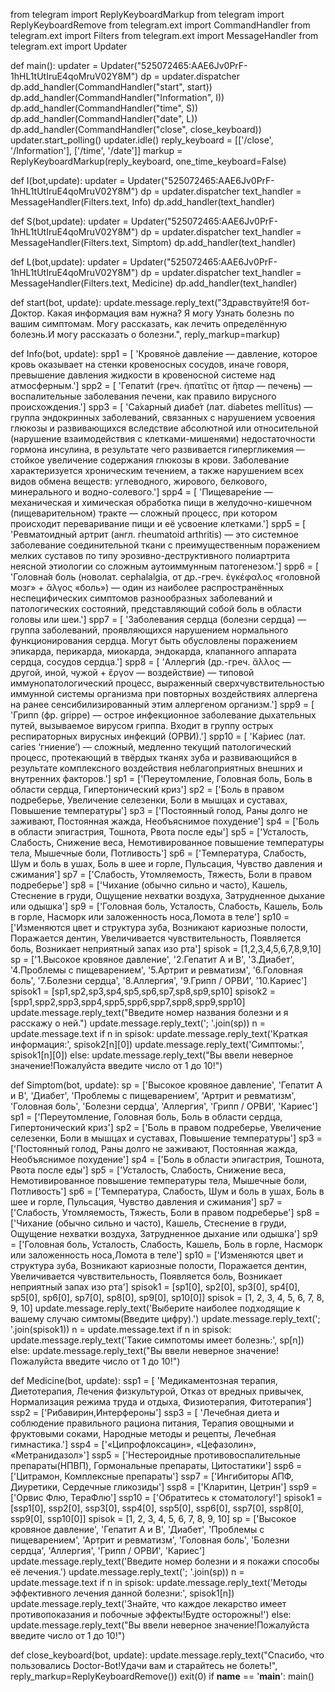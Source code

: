 from telegram import ReplyKeyboardMarkup
from telegram import ReplyKeyboardRemove
from telegram.ext import CommandHandler
from telegram.ext import Filters
from telegram.ext import MessageHandler
from telegram.ext import Updater

def main():
    updater = Updater("525072465:AAE6Jv0PrF-1hHL1tUtIruE4qoMruV02Y8M")
    dp = updater.dispatcher
    dp.add_handler(CommandHandler("start", start))
    dp.add_handler(CommandHandler("Information", I))
    dp.add_handler(CommandHandler("time", S))
    dp.add_handler(CommandHandler("date", L))
    dp.add_handler(CommandHandler("close", close_keyboard))
    updater.start_polling()
    updater.idle()
reply_keyboard = [['/close', '/Information'],
                  ['/time', '/date']]
markup = ReplyKeyboardMarkup(reply_keyboard, one_time_keyboard=False)

def I(bot,update):
    updater = Updater("525072465:AAE6Jv0PrF-1hHL1tUtIruE4qoMruV02Y8M")
    dp = updater.dispatcher
    text_handler = MessageHandler(Filters.text, Info)
    dp.add_handler(text_handler)

def S(bot,update):
    updater = Updater("525072465:AAE6Jv0PrF-1hHL1tUtIruE4qoMruV02Y8M")
    dp = updater.dispatcher
    text_handler = MessageHandler(Filters.text, Simptom)
    dp.add_handler(text_handler)

def L(bot,update):
    updater = Updater("525072465:AAE6Jv0PrF-1hHL1tUtIruE4qoMruV02Y8M")
    dp = updater.dispatcher
    text_handler = MessageHandler(Filters.text, Medicine)
    dp.add_handler(text_handler)

def start(bot, update):
    update.message.reply_text("Здравствуйте!Я бот-Доктор. Какая информация вам нужна? Я могу Узнать болезнь по вашим симптомам. Могу рассказать, как лечить определённую болезнь.И могу рассказать о болезни.", reply_markup=markup)

def Info(bot, update):
    spp1 = [
        'Кровяно́е давле́ние — давление, которое кровь оказывает на стенки кровеносных сосудов, иначе говоря, превышение давления жидкости в кровеносной системе над атмосферным.']
    spp2 = [
        'Гепати́т (греч. ἡπατῖτις от ἥπαρ — печень) — воспалительные заболевания печени, как правило вирусного происхождения.']
    spp3 = [
        'Са́харный диабе́т (лат. diabetes mellītus) — группа эндокринных заболеваний, связанных с нарушением усвоения глюкозы и развивающихся вследствие абсолютной или относительной (нарушение взаимодействия с клетками-мишенями) недостаточности гормона инсулина, в результате чего развивается гипергликемия — стойкое увеличение содержания глюкозы в крови. Заболевание характеризуется хроническим течением, а также нарушением всех видов обмена веществ: углеводного, жирового, белкового, минерального и водно-солевого.']
    spp4 = [
        'Пищеваре́ние — механическая и химическая обработка пищи в желудочно-кишечном (пищеварительном) тракте — сложный процесс, при котором происходит переваривание пищи и её усвоение клетками.']
    spp5 = [
        'Ревматоидный артрит (англ. rheumatoid arthritis) — это системное заболевание соединительной ткани с преимущественным поражением мелких суставов по типу эрозивно-деструктивного полиартрита неясной этиологии со сложным аутоиммунным патогенезом.']
    spp6 = [
        'Головна́я боль (новолат. cephalalgia, от др.-греч. ἐγκέφαλος «головно́й мозг» + ἄλγος «боль») — один из наиболее распространённых неспецифических симптомов разнообразных заболеваний и патологических состояний, представляющий собой боль в области головы или шеи.']
    spp7 = [
        'Заболевания сердца (болезни сердца) — группа заболеваний, проявляющихся нарушением нормального функционирования сердца. Могут быть обусловлены поражением эпикарда, перикарда, миокарда, эндокарда, клапанного аппарата сердца, сосудов сердца.']
    spp8 = [
        'Аллерги́я (др.-греч. ἄλλος — другой, иной, чужой + ἔργον — воздействие) — типовой иммунопатологический процесс, выраженный сверхчувствительностью иммунной системы организма при повторных воздействиях аллергена на ранее сенсибилизированный этим аллергеном организм.']
    spp9 = [
        'Грипп (фр. grippe) — острое инфекционное заболевание дыхательных путей, вызываемое вирусом гриппа. Входит в группу острых респираторных вирусных инфекций (ОРВИ).']
    spp10 = [
        'Ка́риес (лат. caries ‘гниение’) — сложный, медленно текущий патологический процесс, протекающий в твёрдых тканях зуба и развивающийся в результате комплексного воздействия неблагоприятных внешних и внутренних факторов.']
    sp1 = ['Переутомление, Головная боль, Боль в области сердца, Гипертонический криз']
    sp2 = ['Боль в правом подреберье, Увеличение селезенки, Боли в мышцах и суставах, Повышение температуры']
    sp3 = ['Постоянный голод, Раны долго не заживают, Постоянная жажда, Необъяснимое похудение']
    sp4 = ['Боль в области эпигастрия, Тошнота, Рвота после еды']
    sp5 = ['Усталость, Слабость, Снижение веса, Немотивированное повышение температуры тела, Мышечные боли, Потливость']
    sp6 = ['Температура, Слабость, Шум и боль в ушах, Боль в шее и горле, Пульсация, Чувство давления и сжимания']
    sp7 = ['Слабость, Утомляемость, Тяжесть, Боли в правом подреберье']
    sp8 = ['Чихание (обычно сильно и часто), Кашель, Стеснение в груди, Ощущение нехватки воздуха, Затрудненное дыхание или одышка']
    sp9 = ['Головная боль, Усталость, Слабость, Кашель, Боль в горле, Насморк или заложенность носа,Ломота в теле']
    sp10 = ['Изменяются цвет и структура зуба, Возникают кариозные полости, Поражается дентин, Увеличивается чувствительность, Появляется боль, Возникает неприятный запах изо рта']
    spisok = [1,2,3,4,5,6,7,8,9,10]
    sp = ['1.Высокое кровяное давление', '2.Гепатит А и В', '3.Диабет', '4.Проблемы с пищеварением', '5.Артрит и ревматизм',
          '6.Головная боль', '7.Болезни сердца', '8.Аллергия', '9.Грипп / ОРВИ', '10.Кариес']
    spisok1 = [sp1,sp2,sp3,sp4,sp5,sp6,sp7,sp8,sp9,sp10]
    spisok2 = [spp1,spp2,spp3,spp4,spp5,spp6,spp7,spp8,spp9,spp10]
    update.message.reply_text("Введите номер названия болезни и я расскажу о ней.")
    update.message.reply_text('; '.join(sp))
    n = update.message.text
    if n in spisok:
        update.message.reply_text('Краткая информация:', spisok2[n][0])
        update.message.reply_text('Симптомы:', spisok1[n][0])
    else:
        update.message.reply_text("Вы ввели неверное значение!Пожалуйста введите число от 1 до 10!")

def Simptom(bot, update):
    sp = ['Высокое кровяное давление', 'Гепатит А и В', 'Диабет', 'Проблемы с пищеварением', 'Артрит и ревматизм',
          'Головная боль', 'Болезни сердца', 'Аллергия', 'Грипп / ОРВИ', 'Кариес']
    sp1 = ['Переутомление, Головная боль, Боль в области сердца, Гипертонический криз']
    sp2 = ['Боль в правом подреберье, Увеличение селезенки, Боли в мышцах и суставах, Повышение температуры']
    sp3 = ['Постоянный голод, Раны долго не заживают, Постоянная жажда, Необъяснимое похудение']
    sp4 = ['Боль в области эпигастрия, Тошнота, Рвота после еды']
    sp5 = ['Усталость, Слабость, Снижение веса, Немотивированное повышение температуры тела, Мышечные боли, Потливость']
    sp6 = ['Температура, Слабость, Шум и боль в ушах, Боль в шее и горле, Пульсация, Чувство давления и сжимания']
    sp7 = ['Слабость, Утомляемость, Тяжесть, Боли в правом подреберье']
    sp8 = ['Чихание (обычно сильно и часто), Кашель, Стеснение в груди, Ощущение нехватки воздуха, Затрудненное дыхание или одышка']
    sp9 = ['Головная боль, Усталость, Слабость, Кашель, Боль в горле, Насморк или заложенность носа,Ломота в теле']
    sp10 = ['Изменяются цвет и структура зуба, Возникают кариозные полости, Поражается дентин, Увеличивается чувствительность, Появляется боль, Возникает неприятный запах изо рта']
    spisok1 = [sp1[0], sp2[0], sp3[0], sp4[0], sp5[0], sp6[0], sp7[0], sp8[0], sp9[0], sp10[0]]
    spisok = [1, 2, 3, 4, 5, 6, 7, 8, 9, 10]
    update.message.reply_text('Выберите наиболее подходящие к вашему случаю симтомы(Введите цифру).')
    update.message.reply_text('; '.join(spisok1))
    n = update.message.text
    if n in spisok:
        update.message.reply_text('Такие симпотомы имеет болезнь:', sp[n])
    else:
        update.message.reply_text("Вы ввели неверное значение!Пожалуйста введите число от 1 до 10!")

def Medicine(bot, update):
    ssp1 = [
        'Медикаментозная терапия, Диетотерапия, Лечения физкультурой, Отказ от вредных привычек, Нормализация режима труда и отдыха, Физиотерапия, Фитотерапия']
    ssp2 = ['Рибавирин,Интерфероны']
    ssp3 = [
        'Лечебная диета и соблюдение правильного рациона питания, Терапия овощными и фруктовыми соками, Народные методы и рецепты, Лечебная гимнастика.']
    ssp4 = ['«Ципрофлоксацин», «Цефазолин», «Метранидазол»']
    ssp5 = ['Нестероидные противовоспалительные препараты(НПВП), Гормональные препараты, Цитостатики']
    ssp6 = ['Цитрамон, Комплексные препараты']
    ssp7 = ['Ингибиторы АПФ, Диуретики, Сердечные гликозиды']
    ssp8 = ['Кларитин, Цетрин']
    ssp9 = ['Орвис Флю, ТераФлю']
    ssp10 = ['Обратитесь к стоматологу!']
    spisok1 = [ssp1[0], ssp2[0], ssp3[0], ssp4[0], ssp5[0], ssp6[0], ssp7[0], ssp8[0], ssp9[0], ssp10[0]]
    spisok = [1, 2, 3, 4, 5, 6, 7, 8, 9, 10]
    sp = ['Высокое кровяное давление', 'Гепатит А и В', 'Диабет', 'Проблемы с пищеварением', 'Артрит и ревматизм',
          'Головная боль', 'Болезни сердца', 'Аллергия', 'Грипп / ОРВИ', 'Кариес']
    update.message.reply_text('Введите номер болезни и я покажи способы её лечения.')
    update.message.reply_text('; '.join(sp))
    n = update.message.text
    if n in spisok:
        update.message.reply_text('Методы эффективного лечения данной болезни:', spisok1[n])
        update.message.reply_text('Знайте, что каждое лекарство имеет противопоказания и побочные эффекты!Будте осторожны!')
    else:
        update.message.reply_text("Вы ввели неверное значение!Пожалуйста введите число от 1 до 10!")

def close_keyboard(bot, update):
    update.message.reply_text("Спасибо, что пользовались Doctor-Bot!Удачи вам и старайтесь не болеть!", reply_markup=ReplyKeyboardRemove())
    exit(0)
if __name__ == '__main__':
    main()
